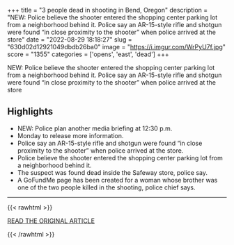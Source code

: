 +++
title = "3 people dead in shooting in Bend, Oregon"
description = "NEW: Police believe the shooter entered the shopping center parking lot from a neighborhood behind it. Police say an AR-15-style rifle and shotgun were found “in close proximity to the shooter” when police arrived at the store"
date = "2022-08-29 18:18:27"
slug = "630d02d12921049dbdb26ba0"
image = "https://i.imgur.com/WrPyU7f.jpg"
score = "1355"
categories = ['opens', 'east', 'dead']
+++

NEW: Police believe the shooter entered the shopping center parking lot from a neighborhood behind it. Police say an AR-15-style rifle and shotgun were found “in close proximity to the shooter” when police arrived at the store

## Highlights

- NEW: Police plan another media briefing at 12:30 p.m.
- Monday to release more information.
- Police say an AR-15-style rifle and shotgun were found “in close proximity to the shooter” when police arrived at the store.
- Police believe the shooter entered the shopping center parking lot from a neighborhood behind it.
- The suspect was found dead inside the Safeway store, police say.
- A GoFundMe page has been created for a woman whose brother was one of the two people killed in the shooting, police chief says.

---

{{< rawhtml >}}
  <p class="article-category">
    <a target="_blank" href="https://ktvz.com/news/crime-courts/2022/08/28/shooting-erupts-at-east-bend-safeway-three-people-killed-including-suspect-police-confirm/">READ THE ORIGINAL ARTICLE</a>
  </p>
{{< /rawhtml >}}
